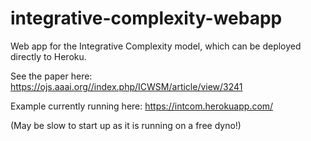 # integrative-complexity-webapp
Web app for the Integrative Complexity model, which can be deployed directly to Heroku.

See the paper here: https://ojs.aaai.org//index.php/ICWSM/article/view/3241

Example currently running here: https://intcom.herokuapp.com/

(May be slow to start up as it is running on a free dyno!)

